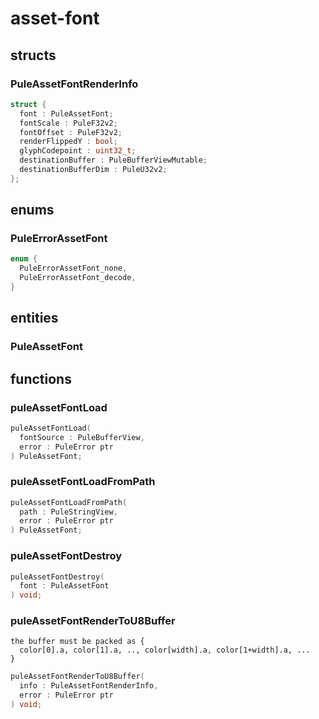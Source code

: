 # asset-font

## structs
### PuleAssetFontRenderInfo
```c
struct {
  font : PuleAssetFont;
  fontScale : PuleF32v2;
  fontOffset : PuleF32v2;
  renderFlippedY : bool;
  glyphCodepoint : uint32_t;
  destinationBuffer : PuleBufferViewMutable;
  destinationBufferDim : PuleU32v2;
};
```

## enums
### PuleErrorAssetFont
```c
enum {
  PuleErrorAssetFont_none,
  PuleErrorAssetFont_decode,
}
```

## entities
### PuleAssetFont

## functions
### puleAssetFontLoad
```c
puleAssetFontLoad(
  fontSource : PuleBufferView,
  error : PuleError ptr
) PuleAssetFont;
```
### puleAssetFontLoadFromPath
```c
puleAssetFontLoadFromPath(
  path : PuleStringView,
  error : PuleError ptr
) PuleAssetFont;
```
### puleAssetFontDestroy
```c
puleAssetFontDestroy(
  font : PuleAssetFont
) void;
```
### puleAssetFontRenderToU8Buffer

    the buffer must be packed as {
      color[0].a, color[1].a, .., color[width].a, color[1+width].a, ...
    }

```c
puleAssetFontRenderToU8Buffer(
  info : PuleAssetFontRenderInfo,
  error : PuleError ptr
) void;
```
